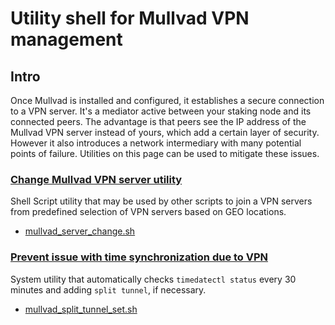 # Utility shell for Mullvad VPN management

## Intro
Once Mullvad is installed and configured, it establishes a secure connection to a VPN server. It's a mediator active between your staking node and its connected peers. The advantage is that peers see the IP address of the Mullvad VPN server instead of yours, which add a certain layer of security. However it also introduces a network intermediary with many potential points of failure. Utilities on this page can be used to mitigate these issues.

### [Change Mullvad VPN server utility](./server-change/README.md)
Shell Script utility that may be used by other scripts to join a VPN servers from predefined selection of VPN servers based on GEO locations.
- [mullvad_server_change.sh](https://github.com/Stakers-space/ShellScripts/tree/main/mullvad/server-change)


### [Prevent issue with time synchronization due to VPN](./split-tunnel/README.md)
System utility that automatically checks `timedatectl status` every 30 minutes and adding `split tunnel`, if necessary.
- [mullvad_split_tunnel_set.sh](https://github.com/Stakers-space/ShellScripts/tree/main/mullvad/split-tunnel)